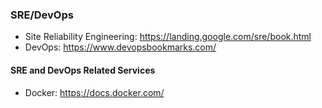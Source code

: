 ### SRE/DevOps

* Site Reliability Engineering: https://landing.google.com/sre/book.html
* DevOps: https://www.devopsbookmarks.com/

#### SRE and DevOps Related Services
* Docker: https://docs.docker.com/
